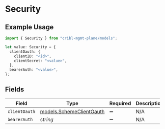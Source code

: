 # Security

## Example Usage

```typescript
import { Security } from "cribl-mgmt-plane/models";

let value: Security = {
  clientOauth: {
    clientID: "<id>",
    clientSecret: "<value>",
  },
  bearerAuth: "<value>",
};
```

## Fields

| Field                                                      | Type                                                       | Required                                                   | Description                                                |
| ---------------------------------------------------------- | ---------------------------------------------------------- | ---------------------------------------------------------- | ---------------------------------------------------------- |
| `clientOauth`                                              | [models.SchemeClientOauth](../models/schemeclientoauth.md) | :heavy_minus_sign:                                         | N/A                                                        |
| `bearerAuth`                                               | *string*                                                   | :heavy_minus_sign:                                         | N/A                                                        |
